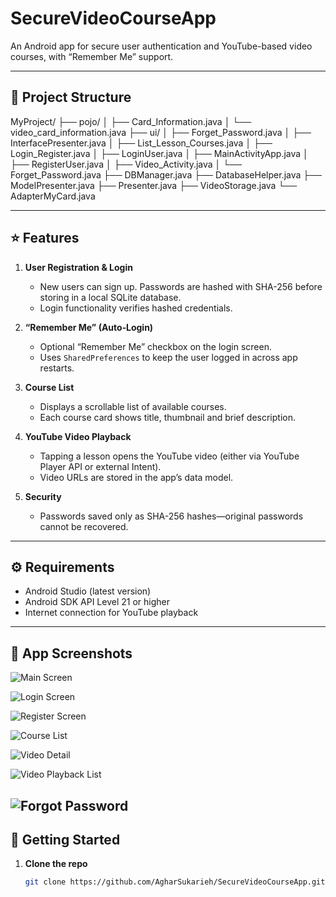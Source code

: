 # SecureVideoCourseApp

An Android app for secure user authentication and YouTube-based video courses, with “Remember Me” support.

---

## 📂 Project Structure

MyProject/
├── pojo/
│ ├── Card_Information.java
│ └── video_card_information.java
├── ui/
│ ├── Forget_Password.java
│ ├── InterfacePresenter.java
│ ├── List_Lesson_Courses.java
│ ├── Login_Register.java
│ ├── LoginUser.java
│ ├── MainActivityApp.java
│ ├── RegisterUser.java
│ ├── Video_Activity.java
│ └── Forget_Password.java
├── DBManager.java
├── DatabaseHelper.java
├── ModelPresenter.java
├── Presenter.java
├── VideoStorage.java
└── AdapterMyCard.java

---

## ⭐ Features

1. **User Registration & Login**  
   - New users can sign up. Passwords are hashed with SHA-256 before storing in a local SQLite database.  
   - Login functionality verifies hashed credentials.

2. **“Remember Me” (Auto‑Login)**  
   - Optional “Remember Me” checkbox on the login screen.  
   - Uses `SharedPreferences` to keep the user logged in across app restarts.

3. **Course List**  
   - Displays a scrollable list of available courses.  
   - Each course card shows title, thumbnail and brief description.

4. **YouTube Video Playback**  
   - Tapping a lesson opens the YouTube video (either via YouTube Player API or external Intent).  
   - Video URLs are stored in the app’s data model.

5. **Security**  
   - Passwords saved only as SHA-256 hashes—original passwords cannot be recovered.  

---

## ⚙️ Requirements

- Android Studio (latest version)  
- Android SDK API Level 21 or higher  
- Internet connection for YouTube playback  

----
## 📸 App Screenshots

![Main Screen](images_screen/main.jpeg)

![Login Screen](images_screen/login.jpeg)

![Register Screen](images_screen/register.jpeg)

![Course List](images_screen/coures.jpeg)

![Video Detail](images_screen/video.jpeg)

![Video Playback List](images_screen/listvideo.jpeg)

![Forgot Password](images_screen/forget.jpeg)
-----
## 🚀 Getting Started

1. **Clone the repo**  
   ```bash
   git clone https://github.com/AgharSukarieh/SecureVideoCourseApp.git
